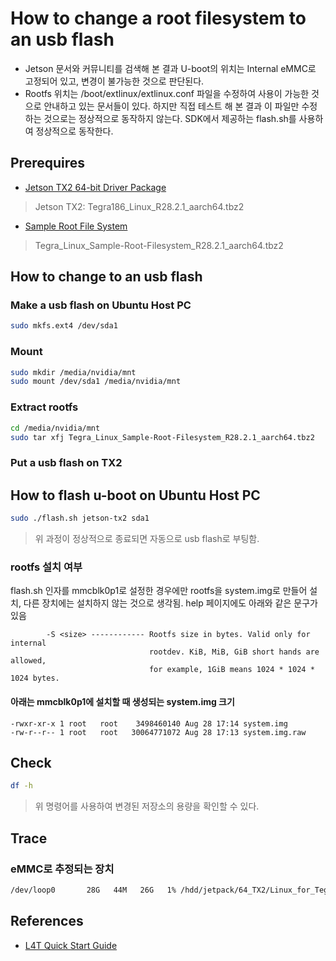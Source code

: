 # How to change a root filesystem to an usb flash

- Jetson 문서와 커뮤니티를 검색해 본 결과 U-boot의 위치는 Internal eMMC로 고정되어 있고, 변경이 불가능한 것으로 판단된다.
- Rootfs 위치는 /boot/extlinux/extlinux.conf 파일을 수정하여 사용이 가능한 것으로 안내하고 있는 문서들이 있다. 하지만 직접 테스트 해 본 결과 이 파일만 수정하는 것으로는 정상적으로 동작하지 않는다. SDK에서 제공하는 flash.sh를 사용하여 정상적으로 동작한다. 

## Prerequires

- [Jetson TX2 64-bit Driver Package](https://developer.nvidia.com/embedded/dlc/tx2-driver-package-r2821)

> Jetson TX2: Tegra186_Linux_R28.2.1_aarch64.tbz2

- [Sample Root File System](https://developer.nvidia.com/embedded/dlc/sample-root-filesystem-r2821)

> Tegra_Linux_Sample-Root-Filesystem_R28.2.1_aarch64.tbz2

## How to change to an usb flash

### Make a usb flash on Ubuntu Host PC

```sh
sudo mkfs.ext4 /dev/sda1
```

### Mount

```sh
sudo mkdir /media/nvidia/mnt
sudo mount /dev/sda1 /media/nvidia/mnt
```

### Extract rootfs

```sh
cd /media/nvidia/mnt
sudo tar xfj Tegra_Linux_Sample-Root-Filesystem_R28.2.1_aarch64.tbz2
```

### Put a usb flash on TX2

## How to flash u-boot on Ubuntu Host PC

```sh
sudo ./flash.sh jetson-tx2 sda1
```

> 위 과정이 정상적으로 종료되면 자동으로 usb flash로 부팅함.

### rootfs 설치 여부

flash.sh <rootdev> 인자를 mmcblk0p1로 설정한 경우에만 rootfs을 system.img로 만들어 설치, 다른 장치에는 설치하지 않는 것으로 생각됨. help 페이지에도 
아래와 같은 문구가 있음
  
```
        -S <size> ------------ Rootfs size in bytes. Valid only for internal
                               rootdev. KiB, MiB, GiB short hands are allowed,
                               for example, 1GiB means 1024 * 1024 * 1024 bytes.
```

#### 아래는 mmcblk0p1에 설치할 때 생성되는 system.img 크기

```
-rwxr-xr-x 1 root   root    3498460140 Aug 28 17:14 system.img
-rw-r--r-- 1 root   root   30064771072 Aug 28 17:13 system.img.raw
```

## Check

```sh
df -h
```

> 위 명령어를 사용하여 변경된 저장소의 용량을 확인할 수 있다.

## Trace

### eMMC로 추정되는 장치

```sh
/dev/loop0       28G   44M   26G   1% /hdd/jetpack/64_TX2/Linux_for_Tegra/bootloader/mnt
```

## References

- [L4T Quick Start Guide ](https://developer.download.nvidia.com/embedded/L4T/r28_Release_v2.1/l4t_quick_start_guide.txt?VObtIlYOjrZCPaqN-5O3Ns9WUU8zy5DaZv_xeeCvUs_b2xrQmNtLyoSwn9aykp0i5XYIFxkJYQSryJSx14siMWyZ0xTSMUYJyMHlnjv_usF7NTV6oX1XC6DNeUZy0M0gJD0oFkjrwqti-UDhvege3NXpFvhFjg)
